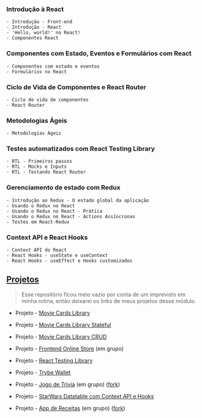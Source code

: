### Introdução à React
    - Introdução - Front-end
    - Introdução - React
    - 'Hello, world!' no React!
    - Componentes React
### Componentes com Estado, Eventos e Formulários com React
    - Componentes com estado e eventos
    - Formulários no React
### Ciclo de Vida de Componentes e React Router
    - Ciclo de vida de componentes
    - React Router
### Metodologias Ágeis
    - Metodologias Ágeis
### Testes automatizados com React Testing Library
    - RTL - Primeiros passos
    - RTL - Mocks e Inputs
    - RTL - Testando React Router
### Gerenciamento de estado com Redux
    - Introdução ao Redux - O estado global da aplicação
    - Usando o Redux no React
    - Usando o Redux no React - Prática
    - Usando o Redux no React - Actions Assíncronas
    - Testes em React-Redux
### Context API e React Hooks
    - Context API do React
    - React Hooks - useState e useContext
    - React Hooks - useEffect e Hooks customizados

## [Projetos](/trybe-projects/2-front-end)
> Esse repositório ficou meio vazio por conta de um imprevisto em minha rotina, então deixarei os links de meus projetos desse módulo.

- Projeto - [Movie Cards Library](https://github.com/tryber/sd-09-project-movie-cards-library/tree/palenske-movie-cards-library)

- Projeto - [Movie Cards Library Stateful](https://github.com/tryber/sd-09-project-movie-cards-library-stateful/tree/palenske-movie-cards-library-stateful)

- Projeto - [Movie Cards Library CRUD](https://github.com/tryber/sd-09-project-movie-card-library-crud/tree/palenske-movie-card-library-crud)

- Projeto - [Frontend Online Store](https://github.com/tryber/sd-09-project-frontend-online-store/tree/main-group-32) (em grupo)

- Projeto - [React Testing Library](https://github.com/tryber/sd-010-b-project-react-testing-library/tree/palenske-react-testing-library)

- Projeto - [Trybe Wallet](https://github.com/tryber/sd-010-b-project-trybewallet/tree/palenske-trybewallet)

- Projeto - [Jogo de Trivia](https://github.com/tryber/sd-010-b-project-trivia-react-redux/tree/main-group-14) (em grupo) ([fork](https://github.com/palenske/frontend-project_trivia-react-redux))

- Projeto - [StarWars Datatable com Context API e Hooks](https://github.com/tryber/sd-010-b-project-starwars-planets-search/tree/palenske-starwars-planets-search)

- Projeto - [App de Receitas](https://github.com/tryber/sd-010-b-project-recipes-app/tree/main-group-17) (em grupo) ([fork](https://github.com/palenske/frontend-final-project-recipes-app))

